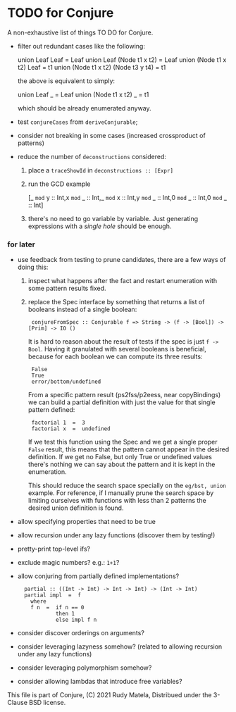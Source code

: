 TODO for Conjure
================

A non-exhaustive list of things TO DO for Conjure.

* filter out redundant cases like the following:

	union Leaf Leaf  =  Leaf
	union Leaf (Node t1 x t2)  =  Leaf
	union (Node t1 x t2) Leaf  =  t1
	union (Node t1 x t2) (Node t3 y t4)  =  t1

  the above is equivalent to simply:

	union Leaf           _  =  Leaf
	union (Node t1 x t2) _  =  t1

  which should be already enumerated anyway.

* test `conjureCases` from `deriveConjurable`;

* consider not breaking in some cases (increased crossproduct of patterns)

* reduce the number of `deconstructions` considered:

	1. place a `traceShowId` in `deconstructions :: [Expr]`
	2. run the GCD example

		[_ `mod` y :: Int,x `mod` _ :: Int,_ `mod` x :: Int,y `mod` _ :: Int,0 `mod` _ :: Int,0 `mod` _ :: Int]

	3. there's no need to go variable by variable.  Just generating expressions
	   with a _single hole_ should be enough.



### for later

* use feedback from testing to prune candidates,
	there are a few ways of doing this:

	1. inspect what happens after the fact and restart enumeration with some
		pattern results fixed.

	2. replace the Spec interface by something that returns a list of booleans
		instead of a single boolean:

			conjureFromSpec :: Conjurable f => String -> (f -> [Bool]) -> [Prim] -> IO ()

		It is hard to reason about the result of tests if the spec is just `f
		-> Bool`.  Having it granulated with several booleans is beneficial,
		because for each boolean we can compute its three results:

			False
			True
			error/bottom/undefined

		From a specific pattern result (ps2fss/p2eess, near copyBindings) we
		can build a partial definition with just the value for that single
		pattern defined:

			factorial 1  =  3
			factorial x  =  undefined

		If we test this function using the Spec and we get a single proper
		`False` result, this means that the pattern cannot appear in the
		desired definition.  If we get no False, but only True or undefined
		values there's nothing we can say about the pattern and it is kept in
		the enumeration.

		This should reduce the search space specially on the `eg/bst, union`
		example.  For reference, if I manually prune the search space by
		limiting ourselves with functions with less than 2 patterns the desired
		union definition is found.

* allow specifying properties that need to be true

* allow recursion under any lazy functions (discover them by testing!)

* pretty-print top-level ifs?

* exclude magic numbers?  e.g.: `1+1`?

* allow conjuring from partially defined implementations?

        partial :: ((Int -> Int) -> Int -> Int) -> (Int -> Int)
        partial impl  =  f
          where
          f n  =  if n == 0
                  then 1
                  else impl f n

* consider discover orderings on arguments?

* consider leveraging lazyness somehow?
  (related to allowing recursion under any lazy functions)

* consider leveraging polymorphism somehow?

* consider allowing lambdas that introduce free variables?


This file is part of Conjure,
(C) 2021 Rudy Matela,
Distribued under the 3-Clause BSD license.
